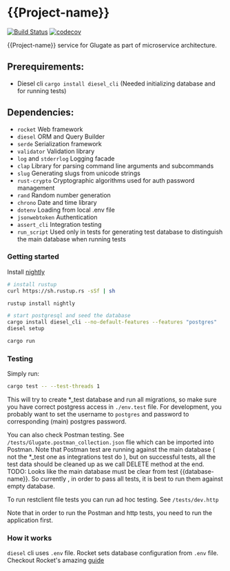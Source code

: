 {{Project-name}}
==================

[![Build Status](https://travis-ci.com/glugox/{{project-name}}.svg?branch=master)](https://travis-ci.com/glugox/{{project-name}})
[![codecov](https://codecov.io/gh/glugox/{{project-name}}/branch/master/graph/badge.svg)](https://codecov.io/gh/glugox/{{project-name}})

{{Project-name}} service for Glugate as part of microservice architecture.

Prerequirements:
-------------
* Diesel cli `cargo install diesel_cli` (Needed initializing database and for running tests)


Dependencies:
-------------
* `rocket` Web framework
* `diesel` ORM and Query Builder
* `serde` Serialization framework
* `validator` Validation library
* `log` and `stderrlog` Logging facade
* `clap` Library for parsing command line arguments and subcommands
* `slug` Generating slugs from unicode strings
* `rust-crypto` Cryptographic algorithms used for auth password management
* `rand` Random number generation
* `chrono` Date and time library
* `dotenv` Loading from local .env file
* `jsonwebtoken` Authentication
* `assert_cli` Integration testing
* `run_script` Used only in tests for generating test database to distinguish the main database when running tests


### Getting started

Install [nightly](https://www.rust-lang.org/en-US/install.html)
```sh
# install rustup
curl https://sh.rustup.rs -sSf | sh

rustup install nightly

# start postgresql and seed the database
cargo install diesel_cli --no-default-features --features "postgres"
diesel setup

cargo run
```

### Testing
Simply run:
```sh
cargo test -- --test-threads 1
```
This will try to create *_test database and run all migrations, so make sure you have correct postgress access in `./env.test` file. 
For development, you probably want to set the username to `postgres` and password to corresponding (main) postgres password.

You can also check Postman testing. See `/tests/Glugate.postman_collection.json` flie which can be imported into Postman.
Note that Postman test are running against the main database ( not the *_test one as integrations test do ), 
but on successful tests, all the test data should be cleaned up as we call DELETE method at the end.
TODO: Looks like the main database must be clear from test {{database-name}}. So currently , in order to pass all tests, it is best to run them against empty database.

To run restclient file tests you can run ad hoc testing. See `/tests/dev.http`

Note that in order to run the Postman and http tests, you need to run the application first.

### How it works
`diesel` cli uses `.env` file.
Rocket sets database configuration from `.env` file.
Checkout Rocket's amazing [guide](https://rocket.rs/guide/)
